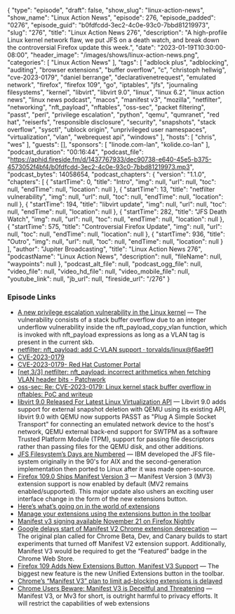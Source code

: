 {
  "type": "episode",
  "draft": false,
  "show_slug": "linux-action-news",
  "show_name": "Linux Action News",
  "episode": 276,
  "episode_padded": "0276",
  "episode_guid": "b0fdfcdd-3ec2-4c0e-93c0-7bbd81219973",
  "slug": "276",
  "title": "Linux Action News 276",
  "description": "A high-profile Linux kernel network flaw, we put JFS on a death watch, and break down the controversial Firefox update this week.",
  "date": "2023-01-19T10:30:00-08:00",
  "header_image": "/images/shows/linux-action-news.png",
  "categories": [
    "Linux Action News"
  ],
  "tags": [
    "adblock plus",
    "adblocking",
    "auditing",
    "browser extensions",
    "buffer overflow",
    "c",
    "christoph hellwig",
    "cve-2023-0179",
    "daniel berrange",
    "declarativenetrequest",
    "emulated network",
    "firefox",
    "firefox 109",
    "go",
    "iptables",
    "jfs",
    "journaling filesystems",
    "kernel",
    "libvirt",
    "libvirt 9.0",
    "linux",
    "linux 6.2",
    "linux action news",
    "linux news podcast",
    "macos",
    "manifest v3",
    "mozilla",
    "netfilter",
    "networking",
    "nft_payload",
    "nftables",
    "oss-sec",
    "packet filtering",
    "passt",
    "perl",
    "privilege escalation",
    "python",
    "qemu",
    "qumranet",
    "red hat",
    "reiserfs",
    "responsible disclosure",
    "security",
    "snapshots",
    "stack overflow",
    "sysctl",
    "ublock origin",
    "unprivileged user namespaces",
    "virtualization",
    "vlan",
    "webrequest api",
    "windows"
  ],
  "hosts": [
    "chris",
    "wes"
  ],
  "guests": [],
  "sponsors": [
    "linode.com-lan",
    "kolide.co-lan"
  ],
  "podcast_duration": "00:16:44",
  "podcast_file": "https://aphid.fireside.fm/d/1437767933/dec90738-e640-45e5-b375-4573052f4bf4/b0fdfcdd-3ec2-4c0e-93c0-7bbd81219973.mp3",
  "podcast_bytes": 14058654,
  "podcast_chapters": {
    "version": "1.1.0",
    "chapters": [
      {
        "startTime": 0,
        "title": "Intro",
        "img": null,
        "url": null,
        "toc": null,
        "endTime": null,
        "location": null
      },
      {
        "startTime": 13,
        "title": "netfilter vulnerability",
        "img": null,
        "url": null,
        "toc": null,
        "endTime": null,
        "location": null
      },
      {
        "startTime": 194,
        "title": "libvirt update",
        "img": null,
        "url": null,
        "toc": null,
        "endTime": null,
        "location": null
      },
      {
        "startTime": 282,
        "title": "JFS Death Watch",
        "img": null,
        "url": null,
        "toc": null,
        "endTime": null,
        "location": null
      },
      {
        "startTime": 575,
        "title": "Controversial Firefox Update",
        "img": null,
        "url": null,
        "toc": null,
        "endTime": null,
        "location": null
      },
      {
        "startTime": 936,
        "title": "Outro",
        "img": null,
        "url": null,
        "toc": null,
        "endTime": null,
        "location": null
      }
    ],
    "author": "Jupiter Broadcasting",
    "title": "Linux Action News 276",
    "podcastName": "Linux Action News",
    "description": null,
    "fileName": null,
    "waypoints": null
  },
  "podcast_alt_file": null,
  "podcast_ogg_file": null,
  "video_file": null,
  "video_hd_file": null,
  "video_mobile_file": null,
  "youtube_link": null,
  "jb_url": null,
  "fireside_url": "/276"
}


### Episode Links

  * [A new privilege escalation vulnerability in the Linux kernel](https://seclists.org/oss-sec/2023/q1/20 "A new privilege escalation vulnerability in the Linux kernel") — The vulnerability consists of a stack buffer overflow due to an integer underflow vulnerability inside the nft_payload_copy_vlan function, which is invoked with nft_payload expressions as long as a VLAN tag is present in the current skb.
  * [netfilter: nft_payload: add C-VLAN support · torvalds/linux@f6ae9f1](https://github.com/torvalds/linux/commit/f6ae9f1 "netfilter: nft_payload: add C-VLAN support · torvalds/linux@f6ae9f1")
  * [CVE-2023-0179](https://security-tracker.debian.org/tracker/CVE-2023-0179 "CVE-2023-0179")
  * [CVE-2023-0179- Red Hat Customer Portal](https://access.redhat.com/security/cve/cve-2023-0179 "CVE-2023-0179- Red Hat Customer Portal")
  * [[net,3/3] netfilter: nft_payload: incorrect arithmetics when fetching VLAN header bits - Patchwork](https://patchwork.ozlabs.org/project/netfilter-devel/patch/20230111212251.193032-4-pablo@netfilter.org/ "\[net,3/3\] netfilter: nft_payload: incorrect arithmetics when fetching VLAN header bits - Patchwork")
  * [oss-sec: Re: CVE-2023-0179: Linux kernel stack buffer overflow in nftables: PoC and writeup](https://seclists.org/oss-sec/2023/q1/22 "oss-sec: Re: CVE-2023-0179: Linux kernel stack buffer overflow in nftables: PoC and writeup")
  * [libvirt 9.0 Released For Latest Linux Virtualization API](https://www.phoronix.com/news/libvirt-9.0 "libvirt 9.0 Released For Latest Linux Virtualization API") — Libvirt 9.0 adds support for external snapshot deletion with QEMU using its existing API, libvirt 9.0 with QEMU now supports PASST as "Plug A Simple Socket Transport" for connecting an emulated network device to the host's network, QEMU external back-end support for SWTPM as a software Trusted Platform Module (TPM), support for passing file descriptors rather than passing files for the QEMU disk, and other additions. 
  * [JFS Filesystem’s Days are Numbered](https://www.phoronix.com/news/Linux-Possible-Orphan-JFS "JFS Filesystem’s Days are Numbered") — IBM developed the JFS file-system originally in the 90's for AIX and the second-generation implementation then ported to Linux after it was made open-source. 
  * [Firefox 109.0 Ships Manifest Version 3](https://www.mozilla.org/en-US/firefox/109.0/releasenotes/ "Firefox 109.0 Ships Manifest Version 3") — Manifest Version 3 (MV3) extension support is now enabled by default (MV2 remains enabled/supported). This major update also ushers an exciting user interface change in the form of the new extensions button.
  * [Here’s what’s going on in the world of extensions](https://blog.mozilla.org/en/products/firefox/extensions-addons/heres-whats-going-on-in-the-world-of-extensions/ "Here’s what’s going on in the world of extensions")
  * [Manage your extensions using the extensions button in the toolbar](https://support.mozilla.org/en-US/kb/unified-extensions "Manage your extensions using the extensions button in the toolbar")
  * [Manifest v3 signing available November 21 on Firefox Nightly](https://blog.mozilla.org/addons/2022/11/17/manifest-v3-signing-available-november-21-on-firefox-nightly/ "Manifest v3 signing available November 21 on Firefox Nightly")
  * [Google delays start of Manifest V2 Chrome extension deprecation](https://9to5google.com/2022/12/12/manifest-v2-chrome-extension/ "Google delays start of Manifest V2 Chrome extension deprecation") — The original plan called for Chrome Beta, Dev, and Canary builds to start experiments that turned off Manifest V2 extension support. Additionally, Manifest V3 would be required to get the “Featured” badge in the Chrome Web Store. 
  * [Firefox 109 Adds New Extensions Button, Manifest V3 Support](https://www.omgubuntu.co.uk/2023/01/firefox-109-released "Firefox 109 Adds New Extensions Button, Manifest V3 Support") — The biggest new feature is the new Unified Extensions button in the toolbar. 
  * [Chrome’s “Manifest V3” plan to limit ad-blocking extensions is delayed](https://arstechnica.com/gadgets/2022/12/chrome-delays-plan-to-limit-ad-blockers-new-timeline-coming-in-march "Chrome’s “Manifest V3” plan to limit ad-blocking extensions is delayed")
  * [ Chrome Users Beware: Manifest V3 is Deceitful and Threatening](https://www.eff.org/deeplinks/2021/12/chrome-users-beware-manifest-v3-deceitful-and-threatening " Chrome Users Beware: Manifest V3 is Deceitful and Threatening") — Manifest V3, or Mv3 for short, is outright harmful to privacy efforts. It will restrict the capabilities of web extensions


